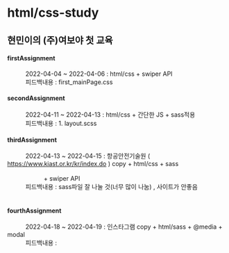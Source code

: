 # html/css-study
## 현민이의 (주)여보야 첫 교육
#### firstAssignment  
   2022-04-04 ~ 2022-04-06 : html/css + swiper API  
   피드백내용 : first_mainPage.css
<br>
#### secondAssignment  
   2022-04-11 ~ 2022-04-13 : html/css + 간단한 JS + sass적용  
   피드백내용 : 1. layout.scss
<br>
#### thirdAssignment
   2022-04-13 ~ 2022-04-15 : 항공안전기술원 ( https://www.kiast.or.kr/kr/index.do ) copy + html/css + sass 
                                          + swiper API  
   피드백내용 : sass파일 잘 나눌 것(너무 많이 나눔) , 사이트가 안좋음  
<br>
#### fourthAssignment
   2022-04-18 ~ 2022-04-19 : 인스타그램 copy + html/sass + @media + modal  
   피드백내용 : 
<br>
